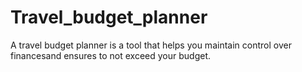 # Travel_budget_planner
A travel budget planner is a tool that helps you maintain control over financesand ensures to not exceed your budget.
